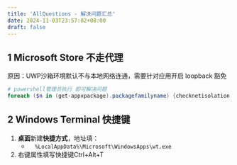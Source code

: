 ```yaml
---
title: 'AllQuestions - 解决问题汇总'
date: 2024-11-03T23:57:02+08:00
draft: false
---
```


## 1 Microsoft Store 不走代理

原因：UWP沙箱环境默认不与本地网络连通，需要针对应用开启 loopback 豁免

```powershell
# powershell管理员执行 即可解决问题
foreach ($n in (get-appxpackage).packagefamilyname) {checknetisolation loopbackexempt -a -n="$n"}
```

## 2 Windows Terminal 快捷键

1. **桌面**新建**快捷方式**，地址填：
   - `	%LocalAppData%\Microsoft\WindowsApps\wt.exe`
2. 右键属性填写快捷键Ctrl+Alt+T
